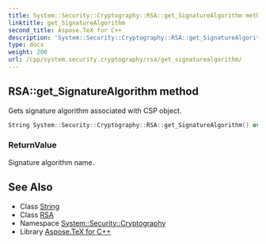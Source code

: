 ```yaml
---
title: System::Security::Cryptography::RSA::get_SignatureAlgorithm method
linktitle: get_SignatureAlgorithm
second_title: Aspose.TeX for C++
description: 'System::Security::Cryptography::RSA::get_SignatureAlgorithm method. Gets signature algorithm associated with CSP object in C++.'
type: docs
weight: 200
url: /cpp/system.security.cryptography/rsa/get_signaturealgorithm/
---
```

## RSA::get_SignatureAlgorithm method


Gets signature algorithm associated with CSP object.

```cpp
String System::Security::Cryptography::RSA::get_SignatureAlgorithm() override
```


### ReturnValue

Signature algorithm name.

## See Also

* Class [String](../../../system/string/)
* Class [RSA](../)
* Namespace [System::Security::Cryptography](../../)
* Library [Aspose.TeX for C++](../../../)
